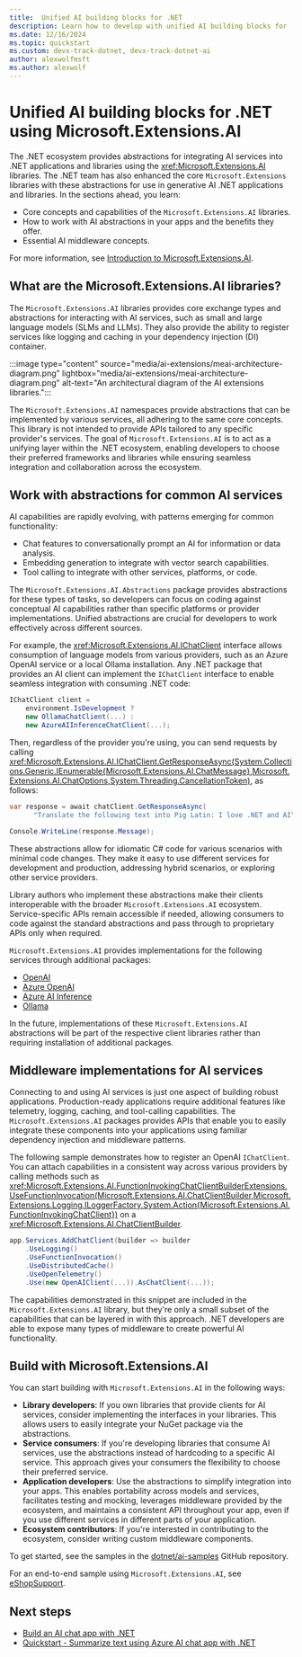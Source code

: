 ```yaml
---
title:  Unified AI building blocks for .NET
description: Learn how to develop with unified AI building blocks for .NET using Microsoft.Extensions.AI and Microsoft.Extensions.AI.Abstractions libraries
ms.date: 12/16/2024
ms.topic: quickstart
ms.custom: devx-track-dotnet, devx-track-dotnet-ai
author: alexwolfmsft
ms.author: alexwolf
---
```


# Unified AI building blocks for .NET using Microsoft.Extensions.AI

The .NET ecosystem provides abstractions for integrating AI services into .NET applications and libraries using the <xref:Microsoft.Extensions.AI> libraries. The .NET team has also enhanced the core `Microsoft.Extensions` libraries with these abstractions for use in generative AI .NET applications and libraries. In the sections ahead, you learn:

- Core concepts and capabilities of the `Microsoft.Extensions.AI` libraries.
- How to work with AI abstractions in your apps and the benefits they offer.
- Essential AI middleware concepts.

For more information, see [Introduction to Microsoft.Extensions.AI](../core/extensions/artificial-intelligence.md).

## What are the Microsoft.Extensions.AI libraries?

The `Microsoft.Extensions.AI` libraries provides core exchange types and abstractions for interacting with AI services, such as small and large language models (SLMs and LLMs). They also provide the ability to register services like logging and caching in your dependency injection (DI) container.

:::image type="content" source="media/ai-extensions/meai-architecture-diagram.png" lightbox="media/ai-extensions/meai-architecture-diagram.png" alt-text="An architectural diagram of the AI extensions libraries.":::

The `Microsoft.Extensions.AI` namespaces provide abstractions that can be implemented by various services, all adhering to the same core concepts. This library is not intended to provide APIs tailored to any specific provider's services. The goal of `Microsoft.Extensions.AI` is to act as a unifying layer within the .NET ecosystem, enabling developers to choose their preferred frameworks and libraries while ensuring seamless integration and collaboration across the ecosystem.

## Work with abstractions for common AI services

AI capabilities are rapidly evolving, with patterns emerging for common functionality:

- Chat features to conversationally prompt an AI for information or data analysis.
- Embedding generation to integrate with vector search capabilities.
- Tool calling to integrate with other services, platforms, or code.

The `Microsoft.Extensions.AI.Abstractions` package provides abstractions for these types of tasks, so developers can focus on coding against conceptual AI capabilities rather than specific platforms or provider implementations. Unified abstractions are crucial for developers to work effectively across different sources.

For example, the <xref:Microsoft.Extensions.AI.IChatClient> interface allows consumption of language models from various providers, such as an Azure OpenAI service or a local Ollama installation. Any .NET package that provides an AI client can implement the `IChatClient` interface to enable seamless integration with consuming .NET code:

```csharp
IChatClient client =
    environment.IsDevelopment ?
    new OllamaChatClient(...) :
    new AzureAIInferenceChatClient(...);
```

Then, regardless of the provider you're using, you can send requests by calling <xref:Microsoft.Extensions.AI.IChatClient.GetResponseAsync(System.Collections.Generic.IEnumerable{Microsoft.Extensions.AI.ChatMessage},Microsoft.Extensions.AI.ChatOptions,System.Threading.CancellationToken)>, as follows:

```csharp
var response = await chatClient.GetResponseAsync(
      "Translate the following text into Pig Latin: I love .NET and AI");

Console.WriteLine(response.Message);
```

These abstractions allow for idiomatic C# code for various scenarios with minimal code changes. They make it easy to use different services for development and production, addressing hybrid scenarios, or exploring other service providers.

Library authors who implement these abstractions make their clients interoperable with the broader `Microsoft.Extensions.AI` ecosystem. Service-specific APIs remain accessible if needed, allowing consumers to code against the standard abstractions and pass through to proprietary APIs only when required.

`Microsoft.Extensions.AI` provides implementations for the following services through additional packages:

- [OpenAI](https://aka.ms/meai-openai-nuget)
- [Azure OpenAI](https://aka.ms/meai-openai-nuget)
- [Azure AI Inference](https://aka.ms/meai-azaiinference-nuget)
- [Ollama](https://aka.ms/meai-ollama-nuget)

In the future, implementations of these `Microsoft.Extensions.AI` abstractions will be part of the respective client libraries rather than requiring installation of additional packages.

## Middleware implementations for AI services

Connecting to and using AI services is just one aspect of building robust applications. Production-ready applications require additional features like telemetry, logging, caching, and tool-calling capabilities. The `Microsoft.Extensions.AI` packages provides APIs that enable you to easily integrate these components into your applications using familiar dependency injection and middleware patterns.

The following sample demonstrates how to register an OpenAI `IChatClient`. You can attach capabilities in a consistent way across various providers by calling methods such as <xref:Microsoft.Extensions.AI.FunctionInvokingChatClientBuilderExtensions.UseFunctionInvocation(Microsoft.Extensions.AI.ChatClientBuilder,Microsoft.Extensions.Logging.ILoggerFactory,System.Action{Microsoft.Extensions.AI.FunctionInvokingChatClient})> on a <xref:Microsoft.Extensions.AI.ChatClientBuilder>.

```csharp
app.Services.AddChatClient(builder => builder
    .UseLogging()
    .UseFunctionInvocation()
    .UseDistributedCache()   
    .UseOpenTelemetry()
    .Use(new OpenAIClient(...)).AsChatClient(...));
```

The capabilities demonstrated in this snippet are included in the `Microsoft.Extensions.AI` library, but they're only a small subset of the capabilities that can be layered in with this approach. .NET developers are able to expose many types of middleware to create powerful AI functionality.

## Build with Microsoft.Extensions.AI

You can start building with `Microsoft.Extensions.AI` in the following ways:

- **Library developers**: If you own libraries that provide clients for AI services, consider implementing the interfaces in your libraries. This allows users to easily integrate your NuGet package via the abstractions.
- **Service consumers**: If you're developing libraries that consume AI services, use the abstractions instead of hardcoding to a specific AI service. This approach gives your consumers the flexibility to choose their preferred service.
- **Application developers**: Use the abstractions to simplify integration into your apps. This enables portability across models and services, facilitates testing and mocking, leverages middleware provided by the ecosystem, and maintains a consistent API throughout your app, even if you use different services in different parts of your application.
- **Ecosystem contributors**: If you're interested in contributing to the ecosystem, consider writing custom middleware components.

To get started, see the samples in the [dotnet/ai-samples](https://aka.ms/meai-samples) GitHub repository.

For an end-to-end sample using `Microsoft.Extensions.AI`, see [eShopSupport](https://github.com/dotnet/eShopSupport).

## Next steps

- [Build an AI chat app with .NET](quickstarts/build-chat-app.md)
- [Quickstart - Summarize text using Azure AI chat app with .NET](quickstarts/prompt-model.md)
